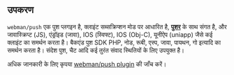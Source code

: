 ## उपकरण

`webman/push` एक पुश प्लगइन है, क्लाइंट सब्सक्रिप्शन मोड पर आधारित है, **[पुशर](https://pusher.com)** के साथ संगत है, और जावास्क्रिप्ट (JS), एंड्रॉइड (जावा), IOS (स्विफ्ट), IOS (Obj-C), यूनीऐप (uniapp) जैसे कई क्लाइंट का समर्थन करता है।
बैकएंड पुश SDK PHP, नोड, रूबी, एस्प, जावा, पायथन, गो इत्यादि का समर्थन करता है। संदेश पुश, चैट आदि कई तुरंत संवाद स्थितियों के लिए उपयुक्त है।

अधिक जानकारी के लिए कृपया [webman/push plugin](https://www.workerman.net/plugin/2) की जाँच करें।
